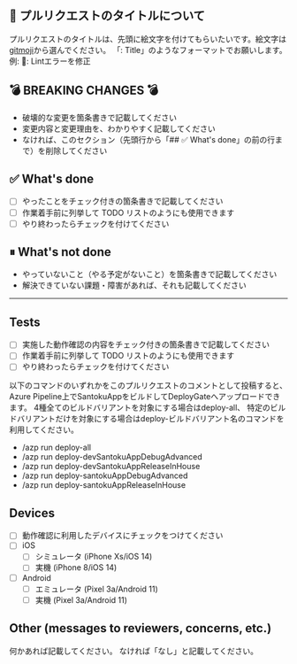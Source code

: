 ## 📝 プルリクエストのタイトルについて

プルリクエストのタイトルは、先頭に絵文字を付けてもらいたいです。絵文字は[gitmoji](https://gitmoji.dev/)から選んでください。
「<emoji>: Title」のようなフォーマットでお願いします。例: 💄: Lintエラーを修正

<!-- ここまでは、プルリクエストを作成するときには削除してください。 -->
## 💣 BREAKING CHANGES 💣

- 破壊的な変更を箇条書きで記載してください
- 変更内容と変更理由を、わかりやすく記載してください
- なければ、このセクション（先頭行から「## ✅ What's done」の前の行まで）を削除してください

## ✅ What's done

- [ ] やったことをチェック付きの箇条書きで記載してください
- [ ] 作業着手前に列挙して TODO リストのようにも使用できます
- [ ] やり終わったらチェックを付けてください

<!-- 該当するものがなければ、このセクション（この行から「---」の前の行まで）を削除してください。 -->
## ⏸ What's not done

- やっていないこと（やる予定がないこと）を箇条書きで記載してください
- 解決できていない課題・障害があれば、それも記載してください

---

<!-- 上の区切りまでを、Auto-mergeを設定するときにコミットメッセージとして設定してください -->

<!-- 該当するものがなければ、このセクション（この行から「## Devices」の前の行まで）を削除してください。 -->
## Tests

- [ ] 実施した動作確認の内容をチェック付きの箇条書きで記載してください
- [ ] 作業着手前に列挙して TODO リストのようにも使用できます
- [ ] やり終わったらチェックを付けてください

以下のコマンドのいずれかをこのプルリクエストのコメントとして投稿すると、
Azure Pipeline上でSantokuAppをビルドしてDeployGateへアップロードできます。
4種全てのビルドバリアントを対象にする場合はdeploy-all、
特定のビルドバリアントだけを対象にする場合はdeploy-ビルドバリアント名のコマンドを利用してください。

- /azp run deploy-all
- /azp run deploy-devSantokuAppDebugAdvanced
- /azp run deploy-devSantokuAppReleaseInHouse
- /azp run deploy-santokuAppDebugAdvanced
- /azp run deploy-santokuAppReleaseInHouse

<!-- 該当するものがなければ、このセクション（この行から「## Otherの前の行まで）を削除してください。 -->
## Devices

- [ ] 動作確認に利用したデバイスにチェックをつけてください
- [ ] iOS
  - [ ] シミュレータ (iPhone Xs/iOS 14)
  - [ ] 実機 (iPhone 8/iOS 14)
- [ ] Android
  - [ ] エミュレータ (Pixel 3a/Android 11)
  - [ ] 実機 (Pixel 3a/Android 11)

## Other (messages to reviewers, concerns, etc.)

何かあれば記載してください。
なければ「なし」と記載してください。
